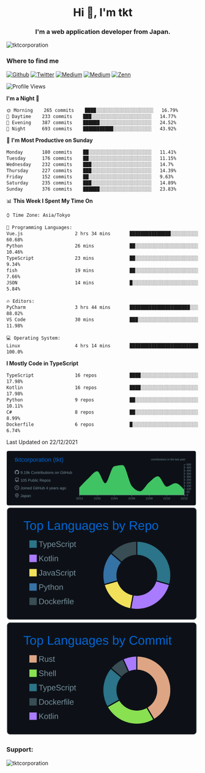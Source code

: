 <h1 align="center">Hi 👋, I'm tkt</h1>
<h3 align="center">I'm a web application developer from Japan.</h3>

<p align="left"> <img src="https://komarev.com/ghpvc/?username=tktcorporation&label=Profile%20views&color=0e75b6&style=flat" alt="tktcorporation" /> </p>

<h3>Where to find me</h3>
<p>
<a href="https://github.com/tktcorporation" target="_blank"><img alt="Github" src="https://img.shields.io/badge/GitHub-%2312100E.svg?&style=for-the-badge&logo=Github&logoColor=white" /></a>
<a href="https://twitter.com/tktcorporation" target="_blank"><img alt="Twitter" src="https://img.shields.io/badge/twitter-%231DA1F2.svg?&style=for-the-badge&logo=twitter&logoColor=white" /></a>
<a href="https://www.linkedin.com/in/tktcorporation" target="_blank"><img alt="Medium" src="https://img.shields.io/badge/linkdin-0a66c2.svg?&style=for-the-badge&logo=linkedin&logoColor=white" /></a>
<a href="https://qiita.com/tktcorporation" target="_blank"><img alt="Medium" src="https://img.shields.io/badge/qiita-55C500.svg?&style=for-the-badge&logo=qiita&logoColor=white" /></a>
<a href="https://zenn.dev/tktcorporation" target="_blank"><img alt="Zenn" src="https://img.shields.io/badge/Zenn-3EA8FF.svg?&style=for-the-badge&logo=Zenn&logoColor=white" /></a>
</p>
  
<!--START_SECTION:waka-->
![Profile Views](http://img.shields.io/badge/Profile%20Views-10-blue)

**I'm a Night 🦉** 

```text
🌞 Morning    265 commits    ████░░░░░░░░░░░░░░░░░░░░░   16.79% 
🌆 Daytime    233 commits    ███░░░░░░░░░░░░░░░░░░░░░░   14.77% 
🌃 Evening    387 commits    ██████░░░░░░░░░░░░░░░░░░░   24.52% 
🌙 Night      693 commits    ███████████░░░░░░░░░░░░░░   43.92%

```
📅 **I'm Most Productive on Sunday** 

```text
Monday       180 commits    ██░░░░░░░░░░░░░░░░░░░░░░░   11.41% 
Tuesday      176 commits    ██░░░░░░░░░░░░░░░░░░░░░░░   11.15% 
Wednesday    232 commits    ███░░░░░░░░░░░░░░░░░░░░░░   14.7% 
Thursday     227 commits    ███░░░░░░░░░░░░░░░░░░░░░░   14.39% 
Friday       152 commits    ██░░░░░░░░░░░░░░░░░░░░░░░   9.63% 
Saturday     235 commits    ███░░░░░░░░░░░░░░░░░░░░░░   14.89% 
Sunday       376 commits    ██████░░░░░░░░░░░░░░░░░░░   23.83%

```


📊 **This Week I Spent My Time On** 

```text
⌚︎ Time Zone: Asia/Tokyo

💬 Programming Languages: 
Vue.js                   2 hrs 34 mins       ███████████████░░░░░░░░░░   60.68% 
Python                   26 mins             ██░░░░░░░░░░░░░░░░░░░░░░░   10.46% 
TypeScript               23 mins             ██░░░░░░░░░░░░░░░░░░░░░░░   9.34% 
fish                     19 mins             ██░░░░░░░░░░░░░░░░░░░░░░░   7.66% 
JSON                     14 mins             █░░░░░░░░░░░░░░░░░░░░░░░░   5.84%

🔥 Editors: 
PyCharm                  3 hrs 44 mins       ██████████████████████░░░   88.02% 
VS Code                  30 mins             ███░░░░░░░░░░░░░░░░░░░░░░   11.98%

💻 Operating System: 
Linux                    4 hrs 14 mins       █████████████████████████   100.0%

```

**I Mostly Code in TypeScript** 

```text
TypeScript               16 repos            ████░░░░░░░░░░░░░░░░░░░░░   17.98% 
Kotlin                   16 repos            ████░░░░░░░░░░░░░░░░░░░░░   17.98% 
Python                   9 repos             ██░░░░░░░░░░░░░░░░░░░░░░░   10.11% 
C#                       8 repos             ██░░░░░░░░░░░░░░░░░░░░░░░   8.99% 
Dockerfile               6 repos             █░░░░░░░░░░░░░░░░░░░░░░░░   6.74%

```



 Last Updated on 22/12/2021
<!--END_SECTION:waka-->

[![](https://raw.githubusercontent.com/tktcorporation/tktcorporation/master/profile-summary-card-output/github_dark/0-profile-details.svg)](https://github.com/vn7n24fzkq/github-profile-summary-cards)
[![](https://raw.githubusercontent.com/tktcorporation/tktcorporation/master/profile-summary-card-output/github_dark/1-repos-per-language.svg)](https://github.com/vn7n24fzkq/github-profile-summary-cards) [![](https://raw.githubusercontent.com/tktcorporation/tktcorporation/master/profile-summary-card-output/github_dark/2-most-commit-language.svg)](https://github.com/vn7n24fzkq/github-profile-summary-cards)

<h3 align="left">Support:</h3>
<p><a href="https://www.buymeacoffee.com/tktcorporation"> <img align="left" src="https://cdn.buymeacoffee.com/buttons/v2/default-yellow.png" height="50" width="210" alt="tktcorporation" /></a></p><br><br>

